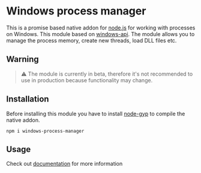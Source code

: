 # Windows process manager
This is a promise based native addon for [node.js](https://nodejs.org) for working with processes on Windows. This module based on [windows-api](https://docs.microsoft.com/en-us/windows/win32/procthread/process-and-thread-functions). The module allows you to manage the process memory, create new threads, load DLL files etc.
## Warning

> ⚠ The module is currently in beta, therefore it's not recommended to use in production because functionality may change.

## Installation
Before installing this module you have to install [node-gyp](https://github.com/nodejs/node-gyp) to compile the native addon.
```
npm i windows-process-manager
```
## Usage
Check out [documentation](doc/api.md) for more information
